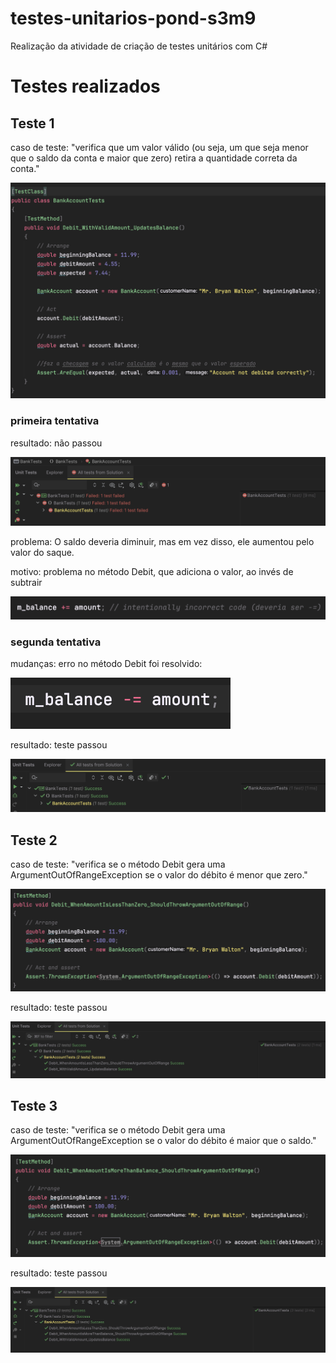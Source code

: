 # testes-unitarios-pond-s3m9
 Realização da atividade de criação de testes unitários com C#
# Testes realizados
## Teste 1
caso de teste: "verifica que um valor válido (ou seja, um que seja menor que o saldo da conta e maior que zero) retira a quantidade correta da conta."

![img 1](/assets/img1.png)

### primeira tentativa
resultado: não passou

![img 2](/assets/img2.png)

problema: O saldo deveria diminuir, mas em vez disso, ele aumentou pelo valor do saque.

motivo: problema no método Debit, que adiciona o valor, ao invés de subtrair

![img 3](/assets/img3.png)

### segunda tentativa
mudanças: erro no método Debit foi resolvido:

![img 4](/assets/img4.png)

resultado: teste passou

![img 5](/assets/img5.png)

## Teste 2
caso de teste: "verifica se o método Debit gera uma ArgumentOutOfRangeException se o valor do débito é menor que zero."

![img 6](/assets/img6.png)

resultado: teste passou 

![img 7](/assets/img7.png)

## Teste 3
caso de teste: "verifica se o método Debit gera uma ArgumentOutOfRangeException se o valor do débito é maior que o saldo."

![img 8](/assets/img8.png)

resultado: teste passou

![img 9](/assets/img9.png)
